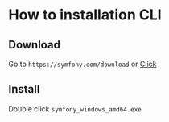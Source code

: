 # How to installation CLI

## Download

Go to `https://symfony.com/download` or <a href="https://get.symfony.com/cli/setup.exe">Click</a>

## Install

Double click `symfony_windows_amd64.exe`
